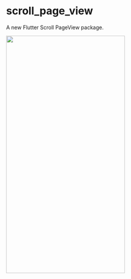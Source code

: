 # scroll_page_view

A new Flutter Scroll PageView package.

<img src="https://github.com/good-good-study/scroll_page_view/blob/master/example/screenshot/demo.jpg"  width="320" height="640" align="top" />

